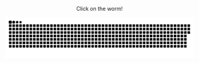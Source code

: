 <p align="center"> 
  Click on the worm!
</p>

<a href=#>[<img src="danger_snake.svg">](https://user-images.githubusercontent.com/99810114/222665648-2a807fcf-d957-4d20-88e3-6baf1149d62b.jpg)</a>



